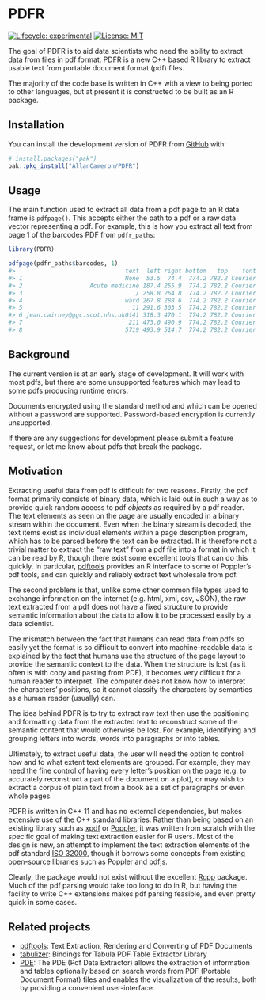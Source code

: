 
<!-- README.md is generated from README.Rmd. Please edit that file -->

# PDFR

<!-- badges: start -->

[![Lifecycle:
experimental](https://img.shields.io/badge/lifecycle-experimental-orange.svg)](https://lifecycle.r-lib.org/articles/stages.html#experimental)
[![License:
MIT](https://img.shields.io/badge/License-MIT-yellow.svg)](https://opensource.org/licenses/MIT)
<!-- badges: end -->

The goal of PDFR is to aid data scientists who need the ability to
extract data from files in pdf format. PDFR is a new C++ based R library
to extract usable text from portable document format (pdf) files.

The majority of the code base is written in C++ with a view to being
ported to other languages, but at present it is constructed to be built
as an R package.

## Installation

You can install the development version of PDFR from
[GitHub](https://github.com/) with:

``` r
# install.packages("pak")
pak::pkg_install("AllanCameron/PDFR")
```

## Usage

The main function used to extract all data from a pdf page to an R data
frame is `pdfpage()`. This accepts either the path to a pdf or a raw
data vector representing a pdf. For example, this is how you extract all
text from page 1 of the barcodes PDF from `pdfr_paths`:

``` r
library(PDFR)

pdfpage(pdfr_paths$barcodes, 1)
#>                               text  left right bottom   top    font size
#> 1                             None  53.5  74.4  774.2 782.2 Courier    8
#> 2                   Acute medicine 187.4 255.9  774.2 782.2 Courier    8
#> 3                                / 258.8 264.8  774.2 782.2 Courier    8
#> 4                             ward 267.8 288.6  774.2 782.2 Courier    8
#> 5                               11 291.6 303.5  774.2 782.2 Courier    8
#> 6 jean.cairney@ggc.scot.nhs.uk0141 318.3 470.1  774.2 782.2 Courier    8
#> 7                              211 473.0 490.9  774.2 782.2 Courier    8
#> 8                             5719 493.9 514.7  774.2 782.2 Courier    8
```

## Background

The current version is at an early stage of development. It will work
with most pdfs, but there are some unsupported features which may lead
to some pdfs producing runtime errors.

Documents encrypted using the standard method and which can be opened
without a password are supported. Password-based encryption is currently
unsupported.

If there are any suggestions for development please submit a feature
request, or let me know about pdfs that break the package.

## Motivation

Extracting useful data from pdf is difficult for two reasons. Firstly,
the pdf format primarily consists of binary data, which is laid out in
such a way as to provide quick random access to pdf *objects* as
required by a pdf reader. The text elements as seen on the page are
usually encoded in a binary stream within the document. Even when the
binary stream is decoded, the text items exist as individual elements
within a page description program, which has to be parsed before the
text can be extracted. It is therefore not a trivial matter to extract
the “raw text” from a pdf file into a format in which it can be read by
R, though there exist some excellent tools that can do this quickly. In
particular,
[pdftools](https://ropensci.org/blog/2016/03/01/pdftools-and-jeroen/)
provides an R interface to some of Poppler’s pdf tools, and can quickly
and reliably extract text wholesale from pdf.

The second problem is that, unlike some other common file types used to
exchange information on the internet (e.g. html, xml, csv, JSON), the
raw text extracted from a pdf does not have a fixed structure to provide
semantic information about the data to allow it to be processed easily
by a data scientist.

The mismatch between the fact that humans can read data from pdfs so
easily yet the format is so difficult to convert into machine-readable
data is explained by the fact that humans use the structure of the page
layout to provide the semantic context to the data. When the structure
is lost (as it often is with copy and pasting from PDF), it becomes very
difficult for a human reader to interpret. The computer does not know
how to interpret the characters’ positions, so it cannot classify the
characters by semantics as a human reader (usually) can.

The idea behind PDFR is to try to extract raw text then use the
positioning and formatting data from the extracted text to reconstruct
some of the semantic content that would otherwise be lost. For example,
identifying and grouping letters into words, words into paragraphs or
into tables.

Ultimately, to extract useful data, the user will need the option to
control how and to what extent text elements are grouped. For example,
they may need the fine control of having every letter’s position on the
page (e.g. to accurately reconstruct a part of the document on a plot),
or may wish to extract a corpus of plain text from a book as a set of
paragraphs or even whole pages.

PDFR is written in C++ 11 and has no external dependencies, but makes
extensive use of the C++ standard libraries. Rather than being based on
an existing library such as [xpdf](https://www.xpdfreader.com/) or
[Poppler](https://poppler.freedesktop.org/), it was written from scratch
with the specific goal of making text extraction easier for R users.
Most of the design is new, an attempt to implement the text extraction
elements of the pdf standard [ISO
32000](https://www.iso.org/standard/51502.html), though it borrows some
concepts from existing open-source libraries such as Poppler and
[pdfjs](https://mozilla.github.io/pdf.js/).

Clearly, the package would not exist without the excellent
[Rcpp](http://www.rcpp.org/) package. Much of the pdf parsing would take
too long to do in R, but having the facility to write C++ extensions
makes pdf parsing feasible, and even pretty quick in some cases.

## Related projects

- [pdftools](https://github.com/ropensci/pdftools): Text Extraction,
  Rendering and Converting of PDF Documents
- [tabulizer](https://github.com/ropensci/tabulizer): Bindings for
  Tabula PDF Table Extractor Library
- [PDE](https://github.com/erikstricker/PDE): The PDE (Pdf Data
  Extractor) allows the extraction of information and tables optionally
  based on search words from PDF (Portable Document Format) files and
  enables the visualization of the results, both by providing a
  convenient user-interface.
